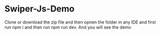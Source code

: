 
# Swiper-Js-Demo

Clone or download the zip file and then opnen the folder in any IDE and first run npm i and then run npm run dev. And you will see the demo
